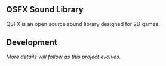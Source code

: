 QSFX Sound Library
------------------
QSFX is an open source sound library designed for 2D games.


Development
-----------
*More details will follow as this project evolves.*

